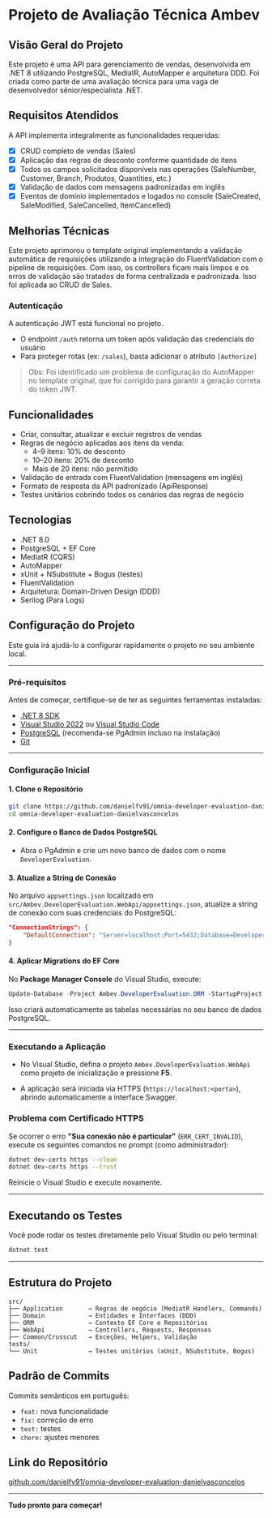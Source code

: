 # Projeto de Avaliação Técnica Ambev

## Visão Geral do Projeto
Este projeto é uma API para gerenciamento de vendas, desenvolvida em .NET 8 utilizando PostgreSQL, MediatR, AutoMapper e arquitetura DDD. Foi criada como parte de uma avaliação técnica para uma vaga de desenvolvedor sênior/especialista .NET.

## Requisitos Atendidos

A API implementa integralmente as funcionalidades requeridas:

- [x] CRUD completo de vendas (Sales)
- [x] Aplicação das regras de desconto conforme quantidade de itens
- [x] Todos os campos solicitados disponíveis nas operações (SaleNumber, Customer, Branch, Produtos, Quantities, etc.)
- [x] Validação de dados com mensagens padronizadas em inglês
- [x] Eventos de domínio implementados e logados no console (SaleCreated, SaleModified, SaleCancelled, ItemCancelled)

## Melhorias Técnicas

Este projeto aprimorou o template original implementando a validação automática de requisições utilizando a integração do FluentValidation com o pipeline de requisições. Com isso, os controllers ficam mais limpos e os erros de validação são tratados de forma centralizada e padronizada. Isso foi aplicada ao CRUD de Sales.

### Autenticação

A autenticação JWT está funcional no projeto.

- O endpoint `/auth` retorna um token após validação das credenciais do usuário
- Para proteger rotas (ex: `/sales`), basta adicionar o atributo `[Authorize]`

> Obs: Foi identificado um problema de configuração do AutoMapper no template original, que foi corrigido para garantir a geração correta do token JWT.

## Funcionalidades
- Criar, consultar, atualizar e excluir registros de vendas
- Regras de negócio aplicadas aos itens da venda:
  - 4–9 itens: 10% de desconto
  - 10–20 itens: 20% de desconto
  - Mais de 20 itens: não permitido
- Validação de entrada com FluentValidation (mensagens em inglês)
- Formato de resposta da API padronizado (ApiResponse)
- Testes unitários cobrindo todos os cenários das regras de negócio

## Tecnologias
- .NET 8.0
- PostgreSQL + EF Core
- MediatR (CQRS)
- AutoMapper
- xUnit + NSubstitute + Bogus (testes)
- FluentValidation
- Arquitetura: Domain-Driven Design (DDD)
- Serilog (Para Logs)

## Configuração do Projeto

Este guia irá ajudá-lo a configurar rapidamente o projeto no seu ambiente local.

---

### Pré-requisitos

Antes de começar, certifique-se de ter as seguintes ferramentas instaladas:

- [.NET 8 SDK](https://dotnet.microsoft.com/download)
- [Visual Studio 2022](https://visualstudio.microsoft.com/downloads/) ou [Visual Studio Code](https://code.visualstudio.com/)
- [PostgreSQL](https://www.postgresql.org/download/) (recomenda-se PgAdmin incluso na instalação)
- [Git](https://git-scm.com/downloads)

---

### Configuração Inicial

#### 1. Clone o Repositório

```bash
git clone https://github.com/danielfv91/omnia-developer-evaluation-danielvasconcelos.git
cd omnia-developer-evaluation-danielvasconcelos
```

#### 2. Configure o Banco de Dados PostgreSQL

- Abra o PgAdmin e crie um novo banco de dados com o nome `DeveloperEvaluation`.

#### 3. Atualize a String de Conexão

No arquivo `appsettings.json` localizado em `src/Ambev.DeveloperEvaluation.WebApi/appsettings.json`, atualize a string de conexão com suas credenciais do PostgreSQL:

```json
"ConnectionStrings": {
    "DefaultConnection": "Server=localhost;Port=5432;Database=DeveloperEvaluation;User Id=postgres;Password=sua_senha;"
}
```

#### 4. Aplicar Migrations do EF Core

No **Package Manager Console** do Visual Studio, execute:

```powershell
Update-Database -Project Ambev.DeveloperEvaluation.ORM -StartupProject Ambev.DeveloperEvaluation.WebApi
```

Isso criará automaticamente as tabelas necessárias no seu banco de dados PostgreSQL.

---

### Executando a Aplicação

- No Visual Studio, defina o projeto `Ambev.DeveloperEvaluation.WebApi` como projeto de inicialização e pressione **F5**.

- A aplicação será iniciada via HTTPS (`https://localhost:<porta>`), abrindo automaticamente a interface Swagger.

### Problema com Certificado HTTPS

Se ocorrer o erro **"Sua conexão não é particular"** (`ERR_CERT_INVALID`), execute os seguintes comandos no prompt (como administrador):

```bash
dotnet dev-certs https --clean
dotnet dev-certs https --trust
```

Reinicie o Visual Studio e execute novamente.

---

## Executando os Testes

Você pode rodar os testes diretamente pelo Visual Studio ou pelo terminal:

```bash
dotnet test
```

---

## Estrutura do Projeto
```
src/
├── Application       → Regras de negócio (MediatR Handlers, Commands)
├── Domain            → Entidades e Interfaces (DDD)
├── ORM               → Contexto EF Core e Repositórios
├── WebApi            → Controllers, Requests, Responses
├── Common/Crosscut   → Exceções, Helpers, Validação
tests/
└── Unit              → Testes unitários (xUnit, NSubstitute, Bogus)
```

## Padrão de Commits
Commits semânticos em português:
- `feat:` nova funcionalidade
- `fix:` correção de erro
- `test:` testes
- `chore:` ajustes menores

## Link do Repositório
[github.com/danielfv91/omnia-developer-evaluation-danielvasconcelos](https://github.com/danielfv91/omnia-developer-evaluation-danielvasconcelos)

---

**Tudo pronto para começar!**
